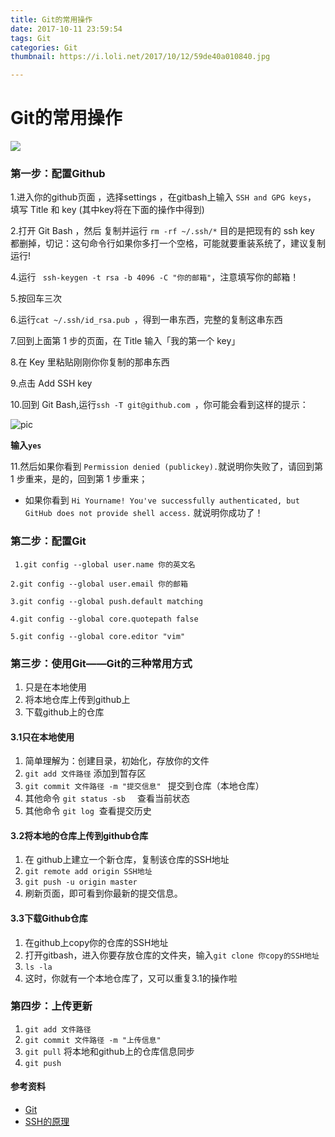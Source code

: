 ```yaml
---
title: Git的常用操作
date: 2017-10-11 23:59:54
tags: Git
categories: Git
thumbnail: https://i.loli.net/2017/10/12/59de40a010840.jpg

---
```


# Git的常用操作
![](https://tse2-mm.cn.bing.net/th?id=OIP.u0Pk-feV2uAMLCfcbXUVDwHaE8&p=0&o=5&pid=1.1)

### 第一步：配置Github

1.进入你的github页面 ，选择settings ，在gitbash上输入 ` SSH and GPG keys `， 填写 Title 和 key  (其中key将在下面的操作中得到)

2.打开 Git Bash ，然后 复制并运行 ` rm -rf ~/.ssh/* ` 目的是把现有的 ssh key 都删掉，切记：这句命令行如果你多打一个空格，可能就要重装系统了，建议复制运行!

4.运行 ` ssh-keygen -t rsa -b 4096 -C "你的邮箱"`，注意填写你的邮箱！

5.按回车三次

6.运行`cat ~/.ssh/id_rsa.pub `，得到一串东西，完整的复制这串东西

7.回到上面第 1 步的页面，在 Title 输入「我的第一个 key」

8.在 Key 里粘贴刚刚你你复制的那串东西

9.点击 Add SSH key

10.回到 Git Bash,运行`ssh -T git@github.com `，你可能会看到这样的提示：

![pic](https://i.loli.net/2017/10/11/59de32a03f19d.png)

**输入`yes`**

11.然后如果你看到 `Permission denied (publickey).`就说明你失败了，请回到第 1 步重来，是的，回到第 1 步重来；

- 如果你看到 `Hi Yourname! You've successfully authenticated, but GitHub does not provide shell access.` 就说明你成功了！

### 第二步：配置Git


`  1.git config --global user.name 你的英文名 `

` 2.git config --global user.email 你的邮箱 `

` 3.git config --global push.default matching `

` 4.git config --global core.quotepath false `

` 5.git config --global core.editor "vim" `

### 第三步：使用Git——Git的三种常用方式

1. 只是在本地使用
2. 将本地仓库上传到github上
3. 下载github上的仓库

#### 3.1只在本地使用
1. 简单理解为：创建目录，初始化，存放你的文件
2. `git add 文件路径` 添加到暂存区
3. `git commit 文件路径 -m "提交信息" ` 提交到仓库（本地仓库）
4. 其他命令 `git status -sb ` &nbsp; 查看当前状态
5. 其他命令 ` git log ` &nbsp;查看提交历史

#### 3.2将本地的仓库上传到github仓库
1. 在 github上建立一个新仓库，复制该仓库的SSH地址
2. ` git remote add origin SSH地址 `
3. ` git push -u origin master `
4. 刷新页面，即可看到你最新的提交信息。

#### 3.3下载Github仓库
1. 在github上copy你的仓库的SSH地址
2. 打开gitbash，进入你要存放仓库的文件夹，输入`git clone 你copy的SSH地址`
3. `ls -la`
4. 这时，你就有一个本地仓库了，又可以重复3.1的操作啦

### 第四步：上传更新
1. ` git add 文件路径 `
2. ` git commit 文件路径 -m "上传信息" `
3. ` git pull ` 将本地和github上的仓库信息同步
4. ` git push `

####  参考资料

- [Git](http://www.runoob.com/git/git-install-setup.html)
- [SSH的原理](http://www.ruanyifeng.com/blog/2011/12/ssh_remote_login.html)

